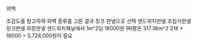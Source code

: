 외벽 

조감도를 참고하여 외벽 종류를 고른 결과 징크 판넬으로 선택
샌드위치판넬 조립식판넬 징크판넬 외장판넬 샌드위치패널에서 1m^2당 18000원
96평은 317.36m^2
318 * 18000 = 5,724,000원이 필요
